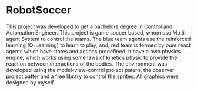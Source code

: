 # RobotSoccer
This project was developed to get a bachelors degree in Control and Automation Engineer. This project is game soccer based, whom use Multi-agent System to control the teams. The blue team agents use the reinforced learning (Q-Learning) to learn to play, and, red team is formed by pure react agents which have states and actions predefined. It have a own physics engine, which works using some laws of kinetics physic to provide the reaction between interactions of the bodies. The environment was developed using the model-view-control project patern, the observer project patter and a free library to control the sprites. All graphics were designed by myself.
